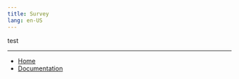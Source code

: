 ```yaml
---
title: Survey
lang: en-US
---
```


test 


---
+ [Home](http://www.dialogware.com/)
+ [Documentation](http://docs.dialogware.com/)
